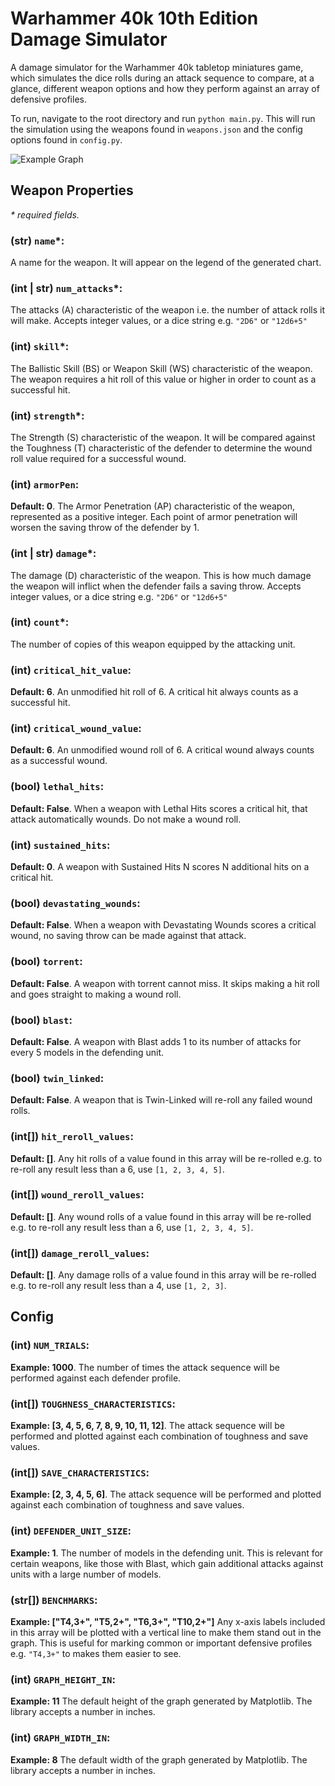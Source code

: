 # Warhammer 40k 10th Edition Damage Simulator

A damage simulator for the Warhammer 40k tabletop miniatures game, which simulates the dice rolls during an attack sequence to compare, at a glance, different weapon options and how they perform against an array of defensive profiles.

To run, navigate to the root directory and run `python main.py`. This will run the simulation using the weapons found in `weapons.json` and the config options found in `config.py`.

![Example Graph](https://drive.google.com/uc?id=1BQGkIKfHA0gwiwLpOpr7ghRAE3ZNujKd)

## Weapon Properties

_\* required fields._

### (str) `name`\*:

A name for the weapon. It will appear on the legend of the generated chart.

### (int | str) `num_attacks`\*:

The attacks (A) characteristic of the weapon i.e. the number of attack rolls it will make. Accepts integer values, or a dice string e.g. `"2D6"` or `"12d6+5"`

### (int) `skill`\*:

The Ballistic Skill (BS) or Weapon Skill (WS) characteristic of the weapon. The weapon requires a hit roll of this value or higher in order to count as a successful hit.

### (int) `strength`\*:

The Strength (S) characteristic of the weapon. It will be compared against the Toughness (T) characteristic of the defender to determine the wound roll value required for a successful wound.

### (int) `armorPen`:

**Default: 0**. The Armor Penetration (AP) characteristic of the weapon, represented as a positive integer. Each point of armor penetration will worsen the saving throw of the defender by 1.

### (int | str) `damage`\*:

The damage (D) characteristic of the weapon. This is how much damage the weapon will inflict when the defender fails a saving throw. Accepts integer values, or a dice string e.g. `"2D6"` or `"12d6+5"`

### (int) `count`\*:

The number of copies of this weapon equipped by the attacking unit.

### (int) `critical_hit_value`:

**Default: 6**. An unmodified hit roll of 6. A critical hit always counts as a successful hit.

### (int) `critical_wound_value`:

**Default: 6**. An unmodified wound roll of 6. A critical wound always counts as a successful wound.

### (bool) `lethal_hits`:

**Default: False**. When a weapon with Lethal Hits scores a critical hit, that attack automatically wounds. Do not make a wound roll.

### (int) `sustained_hits`:

**Default: 0**. A weapon with Sustained Hits N scores N additional hits on a critical hit.

### (bool) `devastating_wounds`:

**Default: False**. When a weapon with Devastating Wounds scores a critical wound, no saving throw can be made against that attack.

### (bool) `torrent`:

**Default: False**. A weapon with torrent cannot miss. It skips making a hit roll and goes straight to making a wound roll.

### (bool) `blast`:

**Default: False**. A weapon with Blast adds 1 to its number of attacks for every 5 models in the defending unit.

### (bool) `twin_linked`:

**Default: False**. A weapon that is Twin-Linked will re-roll any failed wound rolls.

### (int[]) `hit_reroll_values`:

**Default: []**. Any hit rolls of a value found in this array will be re-rolled e.g. to re-roll any result less than a 6, use `[1, 2, 3, 4, 5]`.

### (int[]) `wound_reroll_values`:

**Default: []**. Any wound rolls of a value found in this array will be re-rolled e.g. to re-roll any result less than a 6, use `[1, 2, 3, 4, 5]`.

### (int[]) `damage_reroll_values`:

**Default: []**. Any damage rolls of a value found in this array will be re-rolled e.g. to re-roll any result less than a 4, use `[1, 2, 3]`.

## Config

### (int) `NUM_TRIALS`:

**Example: 1000**. The number of times the attack sequence will be performed against each defender profile.

### (int[]) `TOUGHNESS_CHARACTERISTICS`:

**Example: [3, 4, 5, 6, 7, 8, 9, 10, 11, 12]**. The attack sequence will be performed and plotted against each combination of toughness and save values.

### (int[]) `SAVE_CHARACTERISTICS`:

**Example: [2, 3, 4, 5, 6]**. The attack sequence will be performed and plotted against each combination of toughness and save values.

### (int) `DEFENDER_UNIT_SIZE`:

**Example: 1**. The number of models in the defending unit. This is relevant for certain weapons, like those with Blast, which gain additional attacks against units with a large number of models.

### (str[]) `BENCHMARKS`:

**Example: ["T4,3+", "T5,2+", "T6,3+", "T10,2+"]** Any x-axis labels included in this array will be plotted with a vertical line to make them stand out in the graph. This is useful for marking common or important defensive profiles e.g. `"T4,3+"` to makes them easier to see.

### (int) `GRAPH_HEIGHT_IN`:

**Example: 11** The default height of the graph generated by Matplotlib. The library accepts a number in inches.

### (int) `GRAPH_WIDTH_IN`:

**Example: 8** The default width of the graph generated by Matplotlib. The library accepts a number in inches.
